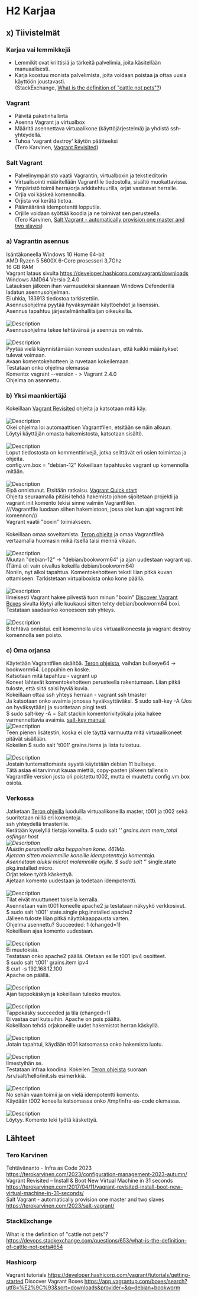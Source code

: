 # H2 Karjaa
## x) Tiivistelmät
### Karjaa vai lemmikkejä
- Lemmikit ovat kriittisiä ja tärkeitä palvelimia, joita käsitellään manuaalisesti.
- Karja koostuu monista palvelimista, joita voidaan poistaa ja ottaa uusia käyttöön joustavasti.<br>
(StackExchange,  <a href="https://devops.stackexchange.com/questions/653/what-is-the-definition-of-cattle-not-pets#654">What is the definition of "cattle not pets"?</a>)<br>
### Vagrant
- Päivitä paketinhallinta
- Asenna Vagrant ja virtualbox
- Määritä asennettava virtuaalikone (käyttöjärjestelmä) ja yhdistä ssh-yhteydellä.
- Tuhoa 'vagrant destroy' käytön päätteeksi<br>
(Tero Karvinen, <a href="https://terokarvinen.com/2017/04/11/vagrant-revisited-install-boot-new-virtual-machine-in-31-seconds/">Vagrant Revisited</a>)
### Salt Vagrant
- Palvelinympäristö vaatii Vagrantin, virtualboxin ja tekstieditorin
- Virtualisointi määritellään Vagrantfile tiedostolla, sisältö muokattavissa.
- Ympäristö toimii herra/orja arkkitehtuurilla, orjat vastaavat herralle.
- Orjia voi käskeä komennoilla.
- Orjista voi kerätä tietoa.
- Päämääränä idempotentti lopputila.
- Orjille voidaan syöttää koodia ja ne toimivat sen perusteella.<br>
(Tero Karvinen, <a href="https://terokarvinen.com/2023/salt-vagrant/">Salt Vagrant - automatically provision one master and two slaves</a>)
### a) Vagrantin asennus
Isäntäkoneella Windows 10 Home 64-bit<br>
AMD Ryzen 5 5600X 6-Core prosessori 3,7Ghz <br>
16 GB RAM<br>
Vagrant lataus sivulta https://developer.hashicorp.com/vagrant/downloads Windows AMD64 Versio 2.4.0 <br>
Latauksen jälkeen ihan varmuudeksi skannaan Windows Defenderillä ladatun asennusohjelman.<br>
Ei uhkia, 183913 tiedostoa tarkistettiin. <br>
Asennusohjelma pyytää hyväksymään käyttöehdot ja lisenssin.<br>
Asennus tapahtuu järjestelmänhallitsijan oikeuksilla.<br>
<br>
![Description](vagrant_asennus1.png)
<br>
Asennusohjelma tekee tehtävänsä ja asennus on valmis. <br>
<br>
![Description](vagrant_asennus2.png)
<br>
Pyytää vielä käynnistämään koneen uudestaan, että kaikki määritykset tulevat voimaan. <br>
Avaan komentokehotteen ja ruvetaan kokeilemaan. <br>
Testataan onko ohjelma olemassa <br>
Komento: vagrant --version - > Vagrant 2.4.0 <br>
Ohjelma on asennettu.<br>
### b) Yksi maankiertäjä
Kokeillaan <a href="https://terokarvinen.com/2017/04/11/vagrant-revisited-install-boot-new-virtual-machine-in-31-seconds/">Vagrant Revisited</a> ohjeita ja katsotaan mitä käy. <br>
<br>
![Description](vagrantinit.png)
<br>
Okei ohjelma loi automaattisen Vagrantfilen, etsitään se näin alkuun. <br>
Löytyi käyttäjän omasta hakemistosta, katsotaan sisältö. <br>
<br>
![Description](vagrantfile.png)
<br>
Loput tiedostosta on kommenttirivejä, jotka selittävät eri osien toimintaa ja ohjeita. <br>
config.vm.box = "debian-12" Kokeillaan tapahtuuko vagrant up komennolla mitään. <br>
<br>
![Description](failure.png)
<br>
Eipä onnistunut. Etsitään ratkaisu. <a href="https://developer.hashicorp.com/vagrant/tutorials/getting-started">Vagrant Quick start</a> <br>
Ohjeita seuraamalla pitäisi tehdä hakemisto johon sijoitetaan projekti ja vagrant init komento tekisi sinne valmiin Vagrantfilen. <br>
///Vagrantfile luodaan siihen hakemistoon, jossa olet kun ajat vagrant init komennon///<br>
Vagrant vaatii "boxin" toimiakseen. <br>
 <br>
Kokeillaan omaa soveltamista. <a href="https://terokarvinen.com/2023/salt-vagrant/">Teron ohjeita</a> ja omaa Vagrantfileä vertaamalla huomasin mikä itsellä taisi mennä vikaan. <br>
<br>
![Description](vagrantfile2.png)
<br>
Muutan "debian-12" -> "debian/bookworm64" ja ajan uudestaan vagrant up. (Tämä oli vain oivallus kokeilla debian/bookworm64) <br>
Noniin, nyt alkoi tapahtua. Komentokehotteen teksti liian pitkä kuvan ottamiseen. Tarkistetaan virtualboxista onko kone päällä. <br>
<br>
![Description](virtualbox.png)
<br>
Ilmeisesti Vagrant hakee pilvestä tuon minun "boxin" <a href="https://app.vagrantup.com/boxes/search?utf8=%E2%9C%93&sort=downloads&provider=&q=debian+bookworm">Discover Vagrant Boxes</a> sivulta löytyi alle kuukausi sitten tehty debian/bookworm64 boxi. <br>
Testataan saadaanko koneeseen ssh yhteys. <br>
<br>
![Description](ssh.png)
<br>
B tehtävä onnistui. exit komennolla ulos virtuaalikoneesta ja vagrant destroy komennolla sen poisto. <br>
### c) Oma orjansa
Käytetään Vagrantfilen sisältöä. <a href="https://terokarvinen.com/2023/salt-vagrant/">Teron ohjeista</a>, vaihdan bullseye64 -> bookworm64. Loppuihin en koske. <br>
Katsotaan mitä tapahtuu - vagrant up <br>
Koneet lähtevät komentokehotteen perusteella rakentumaan. Liian pitkä tuloste, että siitä saisi hyviä kuvia. <br>
Kokeillaan ottaa ssh yhteys herraan - vagrant ssh tmaster <br>
Ja katsotaan onko avaimia jonossa hyväksyttäväksi. $ sudo salt-key -A (Jos on hyväksytään) ja suoritetaan pingi testi. <br>
$ sudo salt-key -A = Salt stackin komentorivityökalu joka hakee varmennettavia avaimia. <a href="https://docs.saltproject.io/en/latest/ref/cli/salt-key.html">salt-key manual</a>
<br>
![Description](testi.png)
<br>
Teen pienen lisätestin, koska ei ole täyttä varmuutta mitä virtuaalikoneet pitävät sisällään. <br>
Kokeilen $ sudo salt 't001' grains.items ja lista tulostuu. <br>
<br>
![Description](orja.png)
<br>
Jostain tuntemattomasta syystä käytetään debian 11 bullseye.  <br>
Tätä asiaa ei tarvinnut kauaa miettiä, copy-pasten jälkeen tallensin Vagrantfile version josta oli poistettu t002, mutta ei muutettu config.vm.box osiota. <br>
### Verkossa
Jatketaan  <a href="https://terokarvinen.com/2023/salt-vagrant/">Teron ohjeilla</a> luoduilla virtuaalikoneilla master, t001 ja t002 sekä suoritetaan niillä eri komentoja. <br>
ssh yhteydellä tmasterille. <br>
Kerätään kyselyllä tietoja koneilta. $ sudo salt '*' grains.item mem_total osfinger host
<br>
![Description](tiedot.png)
<br>
Muistin perusteella aika heppoinen kone. 461Mb. <br>
Ajetaan sitten molemmille koneille idempotentteja komentoja. <br>
Asennetaan aluksi microt molemmille orjille. $ sudo salt '*' single.state pkg.installed micro. <br>
Orjat tekee työtä käskettyä. <br>
Ajetaan komento uudestaan ja todetaan idempotentti. <br>
<br>
![Description](tiedot.png)
<br>
Tilat eivät muuttuneet toisella kerralla. <br>
Asennetaan vain t001 koneelle apache2 ja testataan näkyykö verkkosivut.<br>
$ sudo salt 't001' state.single pkg.installed apache2 <br>
Jälleen tuloste liian pitkä näyttökaappausta varten. <br>
Ohjelma asennettu? Succeeded: 1 (changed=1) <br>
Kokeillaan ajaa komento uudestaan. <br>
<br>
![Description](apache2.png)
<br>
Ei muutoksia. <br>
Testataan onko apache2 päällä. Otetaan esille t001 ipv4 osoitteet. <br>
$ sudo salt 't001' grains.item ipv4 <br>
$ curl -s 192.168.12.100 <br>
Apache on päällä. <br>
<br>
![Description](curl.png)
<br>
Ajan tappokäskyn ja kokeillaan tuleeko muutos. <br>
<br>
![Description](dead.png)
<br>
Tappokäsky succeeded ja tila (changed=1) <br>
Ei vastaa curl kutsuihin. Apache on pois päältä. <br>
Kokeillaan tehdä orjakoneille uudet hakemistot herran käskyllä. <br>
<br>
![Description](testikansio.png)
<br>
Jotain tapahtui, käydään t001 katsomassa onko hakemisto luotu. <br>
<br>
![Description](t001.png)
<br>
Ilmestyihän se. <br>
Testataan infraa koodina. Kokeilen <a href="https://terokarvinen.com/2023/salt-vagrant/">Teron ohjeista</a> suoraan /srv/salt/hello/init.sls esimerkkiä.<br>
<br>
![Description](infra.png)
<br>
No sehän vaan toimii ja on vielä idempotentti komento. <br>
Käydään t002 koneella katsomassa onko /tmp/infra-as-code olemassa. <br>
<br>
![Description](tmp.png)
<br>
Löytyy. Komento teki työtä käskettyä. <br>
## Lähteet
### Tero Karvinen 
Tehtävänanto - Infra as Code 2023 <br>
https://terokarvinen.com/2023/configuration-management-2023-autumn/ <br>
Vagrant Revisited – Install & Boot New Virtual Machine in 31 seconds <br>
https://terokarvinen.com/2017/04/11/vagrant-revisited-install-boot-new-virtual-machine-in-31-seconds/ <br>
Salt Vagrant - automatically provision one master and two slaves <br>
https://terokarvinen.com/2023/salt-vagrant/
### StackExchange
What is the definition of "cattle not pets"? <br>
https://devops.stackexchange.com/questions/653/what-is-the-definition-of-cattle-not-pets#654 <br>
### Hashicorp
Vagrant tutorials
https://developer.hashicorp.com/vagrant/tutorials/getting-started
Discover Vagrant Boxes
https://app.vagrantup.com/boxes/search?utf8=%E2%9C%93&sort=downloads&provider=&q=debian+bookworm

